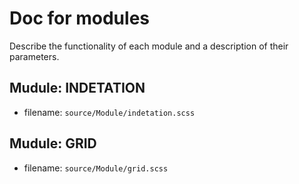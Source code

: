 # Doc for modules

Describe the functionality of each module and a description of their parameters.


## Mudule: INDETATION
- filename: `source/Module/indetation.scss`

## Mudule: GRID
- filename: `source/Module/grid.scss`
